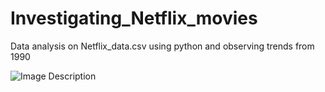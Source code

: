 # Investigating_Netflix_movies
Data analysis on Netflix_data.csv using python and observing trends from 1990


![Image Description](Images/Figure1.png)

